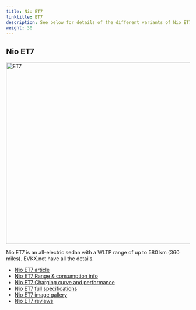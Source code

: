 ```yaml
---
title: Nio ET7
linktitle: ET7
description: See below for details of the different variants of Nio ET7
weight: 30
---
```

## Nio ET7

<a href="/models/nio/et7/et7/"><img src="https://media.evkx.net/multimedia/models/nio/et7/et7/main_1_st.jpg" width="800" height="497" alt="ET7" ></a>

Nio ET7 is an all-electric sedan with a WLTP range of up to 580 km (360 miles). EVKX.net have all the details. 

- [Nio ET7 article](/models/nio/et7/et7/)
- [Nio ET7 Range & consumption info](/models/nio/et7/et7//rangeandconsumption)
- [Nio ET7 Charging curve and performance](/models/nio/et7/et7//chargingcurve)
- [Nio ET7 full specifications](/models/nio/et7/et7//specifications)
- [Nio ET7 image gallery](/models/nio/et7/et7//gallery)
- [Nio ET7 reviews](/models/nio/et7/et7//reviews)

